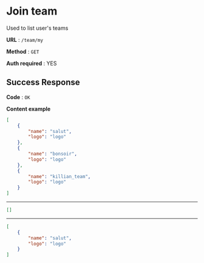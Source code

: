 # Join team

Used to list user's teams

**URL** : `/team/my`

**Method** : `GET`

**Auth required** : YES


## Success Response

**Code** : `OK`

**Content example**

```json
[
    {
        "name": "salut",
        "logo": "logo"
    },
    {
        "name": "bonsoir",
        "logo": "logo"
    },
    {
        "name": "killian_team",
        "logo": "logo"
    }
]
```

___

```json
[]
```

___

```json
[
    {
        "name": "salut",
        "logo": "logo"
    }
]
```
